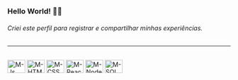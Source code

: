 ### Hello World! 🤘🏼 
###### Criei este perfil para registrar e compartilhar minhas experiências.

---------------------------------------------------------------------
<div style="display: inline_block"><br>
  <img align="center" alt="M-Js" height="30" width="40" src="https://cdn.jsdelivr.net/gh/devicons/devicon/icons/javascript/javascript-plain.svg">
  <img align="center" alt="M-HTML" height="30" width="40" src="https://cdn.jsdelivr.net/gh/devicons/devicon/icons/html5/html5-plain.svg">
  <img align="center" alt="M-CSS" height="30" width="40" src="https://cdn.jsdelivr.net/gh/devicons/devicon/icons/css3/css3-plain.svg">
  <img align="center" alt="M-React" height="30" width="40" src="https://cdn.jsdelivr.net/gh/devicons/devicon/icons/react/react-original.svg">
  <img align="center" alt="M-Node" height="30" width="40" src="https://cdn.jsdelivr.net/gh/devicons/devicon/icons/nodejs/nodejs-original.svg">
  <img align="center" alt="M-SQL" height="30" width="40" src="https://cdn.jsdelivr.net/gh/devicons/devicon/icons/mysql/mysql-original.svg">
</div>
  
  
